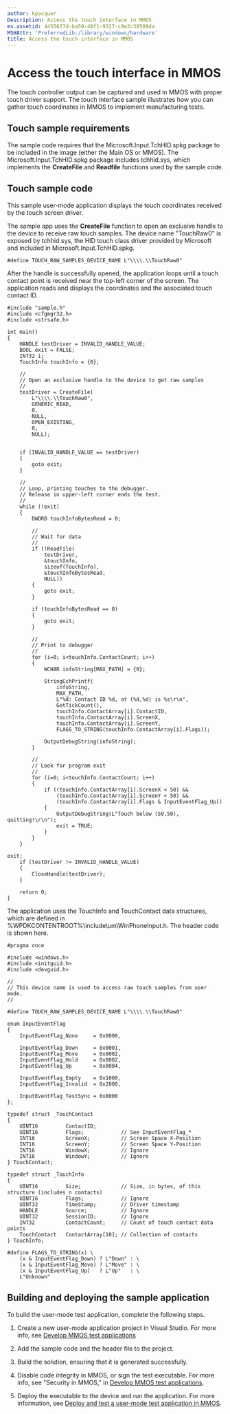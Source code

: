 ```yaml
---
author: kpacquer
Description: Access the touch interface in MMOS
ms.assetid: 4455627d-ba59-48f1-9327-c9e2c30509da
MSHAttr: 'PreferredLib:/library/windows/hardware'
title: Access the touch interface in MMOS
---
```


# Access the touch interface in MMOS


The touch controller output can be captured and used in MMOS with proper touch driver support. The touch interface sample illustrates how you can gather touch coordinates in MMOS to implement manufacturing tests.

## <span id="Touch_sample_requirements"></span><span id="touch_sample_requirements"></span><span id="TOUCH_SAMPLE_REQUIREMENTS"></span>Touch sample requirements


The sample code requires that the Microsoft.Input.TchHID.spkg package to be included in the image (either the Main OS or MMOS). The Microsoft.Input.TchHID.spkg package includes tchhid.sys, which implements the **CreateFile** and **Readfile** functions used by the sample code.

## <span id="Touch_sample_code"></span><span id="touch_sample_code"></span><span id="TOUCH_SAMPLE_CODE"></span>Touch sample code


This sample user-mode application displays the touch coordinates received by the touch screen driver.

The sample app uses the **CreateFile** function to open an exclusive handle to the device to receive raw touch samples. The device name "TouchRaw0" is exposed by tchhid.sys, the HID touch class driver provided by Microsoft and included in Microsoft.Input.TchHID.spkg.

``` syntax
#define TOUCH_RAW_SAMPLES_DEVICE_NAME L"\\\\.\\TouchRaw0"
```

After the handle is successfully opened, the application loops until a touch contact point is received near the top-left corner of the screen. The application reads and displays the coordinates and the associated touch contact ID.

``` syntax
#include "sample.h"
#include <cfgmgr32.h>
#include <strsafe.h>

int main()
{
    HANDLE testDriver = INVALID_HANDLE_VALUE;
    BOOL exit = FALSE;
    INT32 i;
    TouchInfo touchInfo = {0};

    //
    // Open an exclusive handle to the device to get raw samples
    //
    testDriver = CreateFile(
        L"\\\\.\\TouchRaw0",
        GENERIC_READ,
        0,
        NULL,
        OPEN_EXISTING,
        0,
        NULL);


    if (INVALID_HANDLE_VALUE == testDriver)
    {
        goto exit;
    }

    //
    // Loop, printing touches to the debugger.
    // Release in upper-left corner ends the test.
    //
    while (!exit)
    {
        DWORD touchInfoBytesRead = 0;

        //
        // Wait for data
        //
        if (!ReadFile(
            testDriver,
            &touchInfo,
            sizeof(TouchInfo),
            &touchInfoBytesRead,
            NULL))
        {
            goto exit;
        }

        if (touchInfoBytesRead == 0)
        {
            goto exit;
        }

        //
        // Print to debugger
        //
        for (i=0; i<touchInfo.ContactCount; i++)
        {
            WCHAR infoString[MAX_PATH] = {0};

            StringCchPrintf(
                infoString,
                MAX_PATH,
                L"%d: Contact ID %d, at (%d,%d) is %s\r\n",
                GetTickCount(),
                touchInfo.ContactArray[i].ContactID,
                touchInfo.ContactArray[i].ScreenX,
                touchInfo.ContactArray[i].ScreenY,
                FLAGS_TO_STRING(touchInfo.ContactArray[i].Flags));
                
            OutputDebugString(infoString);
        }

        //
        // Look for program exit
        //
        for (i=0; i<touchInfo.ContactCount; i++)
        {
            if ((touchInfo.ContactArray[i].ScreenX < 50) &&
                (touchInfo.ContactArray[i].ScreenY < 50) &&
                (touchInfo.ContactArray[i].Flags & InputEventFlag_Up))
            {
                OutputDebugString(L"Touch below (50,50), quitting!\r\n");
                exit = TRUE;
            }
        }
    }

exit:
    if (testDriver != INVALID_HANDLE_VALUE)
    {
        CloseHandle(testDriver);
    }

    return 0;
}
```

The application uses the TouchInfo and TouchContact data structures, which are defined in %WPDKCONTENTROOT%\\include\\um\\WinPhoneInput.h. The header code is shown here.

``` syntax
#pragma once

#include <windows.h>
#include <initguid.h>
#include <devguid.h>

//
// This device name is used to access raw touch samples from user mode.
//

#define TOUCH_RAW_SAMPLES_DEVICE_NAME L"\\\\.\\TouchRaw0"

enum InputEventFlag
{
    InputEventFlag_None     = 0x0000,
    
    InputEventFlag_Down     = 0x0001,
    InputEventFlag_Move     = 0x0002,
    InputEventFlag_Hold     = 0x0002,
    InputEventFlag_Up       = 0x0004,
    
    InputEventFlag_Empty    = 0x1000,
    InputEventFlag_Invalid  = 0x2000,
    
    InputEventFlag_TestSync = 0x8000
};

typedef struct _TouchContact
{
    UINT16         ContactID;
    UINT16         Flags;            // See InputEventFlag_*
    INT16          ScreenX;          // Screen Space X-Position
    INT16          ScreenY;          // Screen Space Y-Position
    INT16          WindowX;          // Ignore
    INT16          WindowY;          // Ignore
} TouchContact;

typedef struct _TouchInfo
{
    UINT16         Size;             // Size, in bytes, of this structure (includes n contacts)
    UINT16         Flags;            // Ignore
    UINT32         TimeStamp;        // Driver timestamp
    HANDLE         Source;           // Ignore
    UINT32         SessionID;        // Ignore
    INT32          ContactCount;     // Count of touch contact data points
    TouchContact   ContactArray[10]; // Collection of contacts
} TouchInfo;

#define FLAGS_TO_STRING(x) \
    (x & InputEventFlag_Down) ? L"Down" : \
    (x & InputEventFlag_Move) ? L"Move" : \
    (x & InputEventFlag_Up)   ? L"Up"   : \
    L"Unknown"
```

## <span id="Building_and_deploying_the_sample_application"></span><span id="building_and_deploying_the_sample_application"></span><span id="BUILDING_AND_DEPLOYING_THE_SAMPLE_APPLICATION"></span>Building and deploying the sample application


To build the user-mode test application, complete the following steps.

1.  Create a new user-mode application project in Visual Studio. For more info, see [Develop MMOS test applications](develop-mmos-test-applications.md)

2.  Add the sample code and the header file to the project.

3.  Build the solution, ensuring that it is generated successfully.

4.  Disable code integrity in MMOS, or sign the test executable. For more info, see "Security in MMOS," in [Develop MMOS test applications](develop-mmos-test-applications.md).

5.  Deploy the executable to the device and run the application. For more information, see [Deploy and test a user-mode test application in MMOS](deploy-and-test-a-user-mode-test-application-in-mmos.md).

 

 





